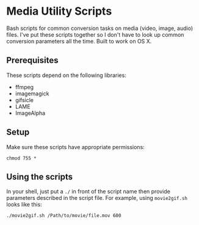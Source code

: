 # Media Utility Scripts

Bash scripts for common conversion tasks on media (video, image, audio) files. I've put these scripts together so I don't have to look up common conversion parameters all the time. Built to work on OS X.

## Prerequisites

These scripts depend on the following libraries:

* ffmpeg
* imagemagick
* gifsicle
* LAME
* ImageAlpha

## Setup

Make sure these scripts have appropriate permissions:

`chmod 755 *`

## Using the scripts

In your shell, just put a `./` in front of the script name then provide parameters described in the script file. For example, using `movie2gif.sh` looks like this:

`./movie2gif.sh /Path/to/movie/file.mov 600`
